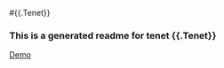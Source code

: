 #{{.Tenet}}
### This is a generated readme for tenet {{.Tenet}}
[Demo](https://dev.codelingo.io/playground/?repo=github.com/codelingo/hub&dir=tenets/{{.Owner}}/{{.Bundle}}/{{.Tenet}}&tenet={{.Owner}}/{{.Bundle}}/{{.Tenet}})